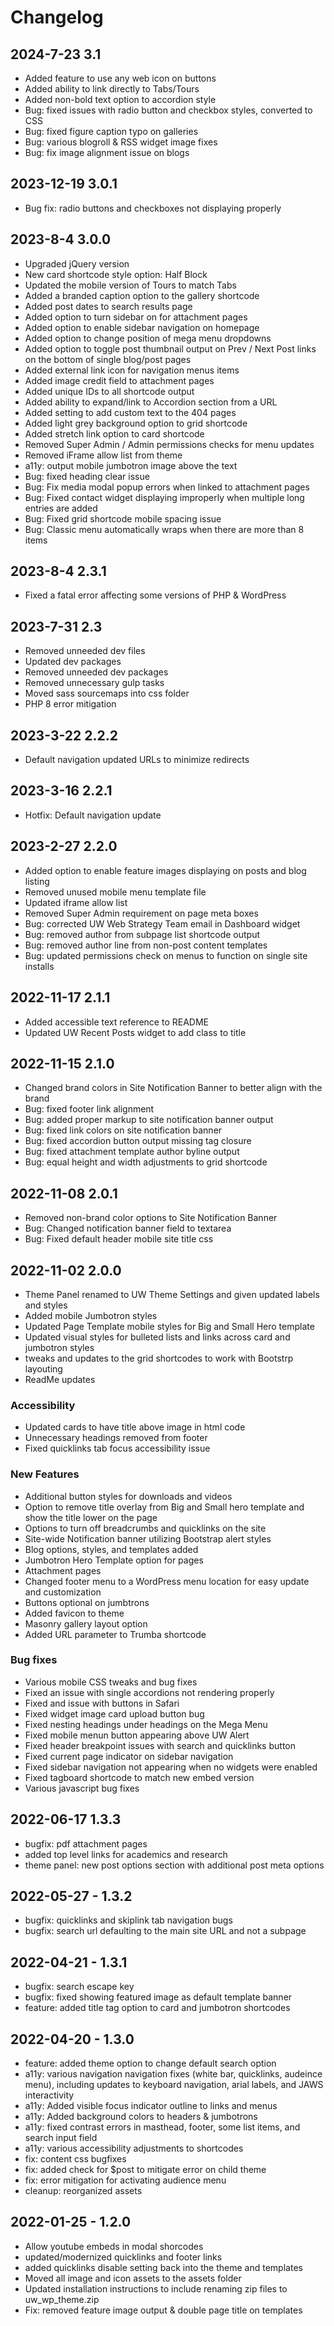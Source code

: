 # Changelog

## 2024-7-23 3.1

- Added feature to use any web icon on buttons
- Added ability to link directly to Tabs/Tours
- Added non-bold text option to accordion style
- Bug: fixed issues with radio button and checkbox styles, converted to CSS
- Bug: fixed figure caption typo on galleries
- Bug: various blogroll & RSS widget image fixes
- Bug: fix image alignment issue on blogs

## 2023-12-19 3.0.1

- Bug fix: radio buttons and checkboxes not displaying properly

## 2023-8-4 3.0.0

- Upgraded jQuery version
- New card shortcode style option: Half Block
- Updated the mobile version of Tours to match Tabs
- Added a branded caption option to the gallery shortcode
- Added post dates to search results page
- Added option to turn sidebar on for attachment pages
- Added option to enable sidebar navigation on homepage
- Added option to change position of mega menu dropdowns
- Added option to toggle post thumbnail output on Prev / Next Post links on the bottom of single blog/post pages
- Added external link icon for navigation menus items
- Added image credit field to attachment pages
- Added unique IDs to all shortcode output
- Added ability to expand/link to Accordion section from a URL
- Added setting to add custom text to the 404 pages
- Added light grey background option to grid shortcode
- Added stretch link option to card shortcode
- Removed Super Admin / Admin permissions checks for menu updates
- Removed iFrame allow list from theme
- a11y: output mobile jumbotron image above the text
- Bug: fixed heading clear issue
- Bug: Fix media modal popup errors when linked to attachment pages
- Bug: Fixed contact widget displaying improperly when multiple long entries are added
- Bug: Fixed grid shortcode mobile spacing issue
- Bug: Classic menu automatically wraps when there are more than 8 items


## 2023-8-4 2.3.1

- Fixed a fatal error affecting some versions of PHP & WordPress

## 2023-7-31 2.3

- Removed unneeded dev files
- Updated dev packages
- Removed unneeded dev packages
- Removed unnecessary gulp tasks
- Moved sass sourcemaps into css folder
- PHP 8 error mitigation

## 2023-3-22 2.2.2

- Default navigation updated URLs to minimize redirects

## 2023-3-16 2.2.1

- Hotfix: Default navigation update

## 2023-2-27 2.2.0

- Added option to enable feature images displaying on posts and blog listing
- Removed unused mobile menu template file
- Updated iframe allow list
- Removed Super Admin requirement on page meta boxes
- Bug: corrected UW Web Strategy Team email in Dashboard widget
- Bug: removed author from subpage list shortcode output
- Bug: removed author line from non-post content templates
- Bug: updated permissions check on menus to function on single site installs

## 2022-11-17 2.1.1

- Added accessible text reference to README
- Updated UW Recent Posts widget to add class to title

## 2022-11-15 2.1.0

- Changed brand colors in Site Notification Banner to better align with the brand
- Bug: fixed footer link alignment
- Bug: added proper markup to site notification banner output
- Bug: fixed link colors on site notification banner
- Bug: fixed accordion button output missing tag closure
- Bug: fixed attachment template author byline output
- Bug: equal height and width adjustments to grid shortcode

## 2022-11-08 2.0.1

- Removed non-brand color options to Site Notification Banner
- Bug: Changed notification banner field to textarea
- Bug: Fixed default header mobile site title css

## 2022-11-02 2.0.0

- Theme Panel renamed to UW Theme Settings and given updated labels and styles
- Added mobile Jumbotron styles
- Updated Page Template mobile styles for Big and Small Hero template
- Updated visual styles for bulleted lists and links across card and jumbotron styles
- tweaks and updates to the grid shortcodes to work with Bootstrp layouting
- ReadMe updates

### Accessibility
- Updated cards to have title above image in html code
- Unnecessary headings removed from footer
- Fixed quicklinks tab focus accessibility issue

### New Features
- Additional button styles for downloads and videos
- Option to remove title overlay from Big and Small hero template and show the title lower on the page
- Options to turn off breadcrumbs and quicklinks on the site
- Site-wide Notification banner utilizing Bootstrap alert styles
- Blog options, styles, and templates added
- Jumbotron Hero Template option for pages
- Attachment pages
- Changed footer menu to a WordPress menu location for easy update and customization
- Buttons optional on jumbtrons
- Added favicon to theme
- Masonry gallery layout option
- Added URL parameter to Trumba shortcode

### Bug fixes
- Various mobile CSS tweaks and bug fixes
- Fixed an issue with single accordions not rendering properly
- Fixed and issue with buttons in Safari
- Fixed widget image card upload button bug
- Fixed nesting headings under headings on the Mega Menu
- Fixed mobile menun button appearing above UW Alert
- Fixed header breakpoint issues with search and quicklinks button
- Fixed current page indicator on sidebar navigation
- Fixed sidebar navigation not appearing when no widgets were enabled
- Fixed tagboard shortcode to match new embed version
- Various javascript bug fixes

## 2022-06-17 1.3.3

- bugfix: pdf attachment pages
- added top level links for academics and research
- theme panel: new post options section with additional post meta options

## 2022-05-27 - 1.3.2

*  bugfix: quicklinks and skiplink tab navigation bugs
*  bugfix: search url defaulting to the main site URL and not a subpage

## 2022-04-21 - 1.3.1

- bugfix: search escape key
- bugfix: fixed showing featured image as default template banner
- feature: added title tag option to card and jumbotron shortcodes

## 2022-04-20 - 1.3.0

- feature: added theme option to change default search option
- a11y: various navigation navigation fixes (white bar, quicklinks, audeince menu), including updates to keyboard navigation, arial labels, and JAWS interactivity
- a11y: Added visible focus indicator outline to links and menus
- a11y: Added background colors to headers & jumbotrons
- a11y: fixed contrast errors in masthead, footer, some list items, and search input field
- a11y: various accessibility adjustments to shortcodes
- fix: content css bugfixes
- fix: added check for $post to mitigate error on child theme
- fix: error mitigation for activating audience menu
- cleanup: reorganized assets


## 2022-01-25 - 1.2.0

- Allow youtube embeds in modal shorcodes
- updated/modernized quicklinks and footer links
- added quicklinks disable setting back into the theme and templates
- Moved all image and icon assets to the assets folder
- Updated installation instructions to include renaming zip files to uw_wp_theme.zip
- Fix: removed feature image output & double page title on templates
